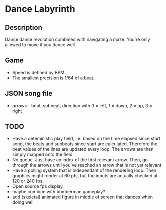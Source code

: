 # Dance Labyrinth

## Description

Dance dance revolution combined with navigating a maze. You're only allowed to move if you dance well.

## Game

- Speed is defined by BPM.
- The smallest precision is 1/64 of a beat.

## JSON song file

- *arrows* - beat, subbeat, direction with 0 = left, 1 = down, 2 = up, 3 = right

## TODO

- Have a deteministic play field, i.e. based on the time elapsed since start song, the beats and subbeats since start are calculated. Therefore the beat values of the lines are updated every loop. The arrows are then simply mapped onto the field.
- No queue. Just have an index of the first relevant arrow. Then, go through the arrows until you've reached an arrow that is not yet relevant
- Have a polling system that is independant of the rendering loop. Then graphics might render at 60 pfs, but the inputs are actually checked at 120 or 240 fps.
- Open source fps display.
- maybe combine with bomberman gameplay?
- add (skeletal) animated figure in middle of screen that dances when doing well